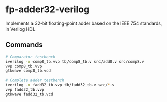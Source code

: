 # fp-adder32-verilog
Implements a 32-bit floating-point adder based on the IEEE 754 standards, in Verilog HDL

## Commands
```bash
# Comparator testbench
iverilog -o comp8_tb.vvp tb/comp8_tb.v src/add8.v src/comp8.v
vvp comp8_tb.vvp
gtkwave comp8_tb.vcd

# Complete adder testbench
iverilog -o fadd32_tb.vvp tb/fadd32_tb.v src/*.v
vvp fadd32_tb.vvp
gtkwave fadd32_tb.vcd
```